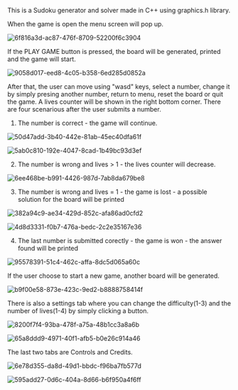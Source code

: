 This is a Sudoku generator and solver made in C++ using graphics.h library.

When the game is open the menu screen will pop up.

![6f816a3d-ac87-476f-8709-52200f6c3904](https://user-images.githubusercontent.com/118437095/223203168-60cca82a-382f-4d9a-98b7-18e529f2f289.jpg)

If the PLAY GAME button is pressed, the board will be generated, printed and the game will start.

![9058d017-eed8-4c05-b358-6ed285d0852a](https://user-images.githubusercontent.com/118437095/223205362-f92061e7-c2bb-4048-9e50-ebabc9d14abd.jpg)

After that, the user can move using "wasd" keys, select a number, change it by simply presing another number, return to menu, reset the board or quit the game. A lives counter will be shown in the right bottom corner. There are four scenarious after the user submits a number. 

   1. The number is correct - the game will continue.
   
![50d47add-3b40-442e-81ab-45ec40dfa61f](https://user-images.githubusercontent.com/118437095/223247555-200e210d-e0b2-4cab-ab84-c58998d556c4.jpg)

![5ab0c810-192e-4047-8cad-1b49bc93d3ef](https://user-images.githubusercontent.com/118437095/223247965-eff940b5-2609-47b9-8b4a-78f89c561aa3.jpg)

  
   2. The number is wrong and lives > 1 - the lives counter will decrease.
   
![6ee468be-b991-4426-987d-7ab8da679be8](https://user-images.githubusercontent.com/118437095/223252027-9ba8dd82-2760-442c-b644-5cfbf17147e1.jpg)
   
   3. The number is wrong and lives = 1 - the game is lost
                                        - a possible solution for the board will be printed
   
![382a94c9-ae34-429d-852c-afa86ad0cfd2](https://user-images.githubusercontent.com/118437095/223253017-d8dfae39-d943-4b1f-b1d8-dbd47bdc1eb4.jpg)
  
![4d8d3331-f0b7-476a-bedc-2c2e35167e36](https://user-images.githubusercontent.com/118437095/223253071-6193b570-47a3-4656-845e-36f10643b850.jpg)
   
   4. The last number is submitted corectly - the game is won
                                            - the answer found will be printed
   
![95578391-51c4-462c-affa-8dc5d065a60c](https://user-images.githubusercontent.com/118437095/223255115-209406e3-64c8-488c-bbf6-1da8a88b660c.jpg)

If the user choose to start a new game, another board will be generated.
   
![b9f00e58-873e-423c-9ed2-b8888758414f](https://user-images.githubusercontent.com/118437095/223255179-a2190458-eaa7-47d6-bd14-b1bcf267e7c5.jpg)

There is also a settings tab where you can change the difficulty(1-3) and the number of lives(1-4) by simply clicking a button.
   
![8200f7f4-93ba-478f-a75a-48b1cc3a8a6b](https://user-images.githubusercontent.com/118437095/223257759-88923b0d-2e5b-49dc-b375-0b5aee6d4837.jpg)

![65a8ddd9-4971-40f1-afb5-b0e26c914a46](https://user-images.githubusercontent.com/118437095/223257771-3b326e80-550b-4394-b8ad-e64384d97eb9.jpg)

The last two tabs are Controls and Credits.

![6e78d355-da8d-49d1-bbdc-f96ba7fb577d](https://user-images.githubusercontent.com/118437095/223262358-8120025b-ef1c-4fe6-871c-0c659d7f7228.jpg)

![595add27-0d6c-404a-8d66-b6f950a4f6ff](https://user-images.githubusercontent.com/118437095/223262460-f875b487-fb43-4da5-887d-1135bb67b291.jpg)
